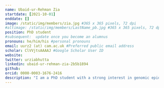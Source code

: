 ```yaml
---
name: Ubaid-ur-Rehman Zia
startdate: [2021-10-01]
enddate: []
image: /static/img/members/zia.jpg #365 x 365 pixels, 72 dpi
#altimage: /static/img/members/LastName_pb.jpg #365 x 365 pixels, 72 dpi
position: PhD student
#subsequent:  update once you become an alumnus
pronouns: he/him/his #personal pronouns
email: uurz2 (at) cam.ac.uk #Preferred public email address
scholar: ClVVjtsAAAAJ #Google Scholar User ID
website: 
twitter: urziabhutta
linkedin: ubaid-ur-rehman-zia-2b5b1894
github: 
orcid: 0000-0003-1676-2416
description: "I am a PhD student with a strong interest in genomic epidemiology and phylogenetics. My work is focussed on the genomic epidemiology of ESBL-*E. coli*. My research is based on a ‘One Health’ concept and I will be investigating the transmission of resistant strains between humans, animals and the environment using phylogenetics and genomic epidemiology. I recently joined the Parkhill group as a PhD Student in the Department of Veterinary Medicine. I'm a veterinarian by profession and before joining the group I was working as a Lecturer in the Department of Epidemiology and Public Health, University of Veterinary and Animal Sciences, Pakistan. I'm also looking forward to working with genomic epidemiology as a tool to help investigate disease outbreaks in animals in the future."
---
```

